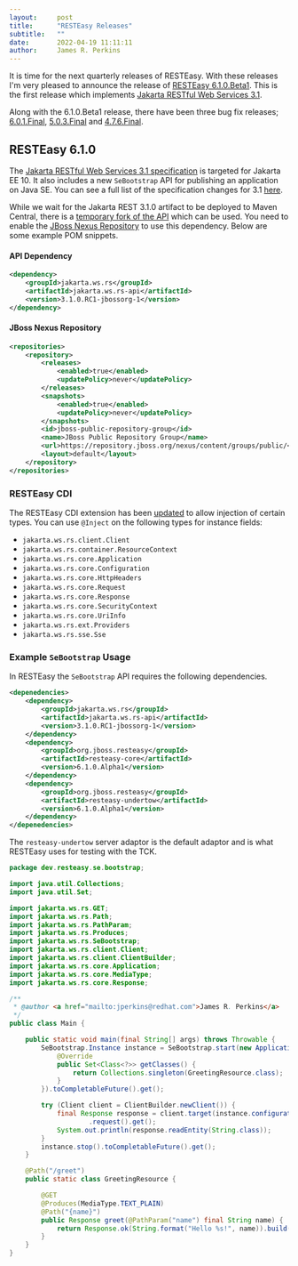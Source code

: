 ```yaml
---
layout:     post
title:      "RESTEasy Releases"
subtitle:   ""
date:       2022-04-19 11:11:11
author:     James R. Perkins
---
```


It is time for the next quarterly releases of RESTEasy. With these releases I'm very pleased to announce the release
of [RESTEasy 6.1.0.Beta1](/downloads#610beta1). This is the first release which implements 
[Jakarta RESTful Web Services 3.1](https://jakarta.ee/specifications/restful-ws/3.1/).

Along with the 6.1.0.Beta1 release, there have been three bug fix releases; [6.0.1.Final](/downloads#601final),
[5.0.3.Final](/downloads#503final) and [4.7.6.Final](/downloads#476final).

## RESTEasy 6.1.0

The [Jakarta RESTful Web Services 3.1 specification](https://jakarta.ee/specifications/restful-ws/3.1/) is targeted for 
Jakarta EE 10. It also includes a new `SeBootstrap` API for publishing an application on Java SE. You can see a full
list of the specification changes for 3.1 [here](https://jakarta.ee/specifications/restful-ws/3.1/jakarta-restful-ws-spec-3.1.html#changes-since-3.0-release).

While we wait for the Jakarta REST 3.1.0 artifact to be deployed to Maven Central, there is a [temporary fork of the API](#api-dependency)
which can be used. You need to enable the [JBoss Nexus Repository](#jboss-nexus-repository) to use this dependency. Below are some example POM 
snippets.


#### API Dependency
```xml
<dependency>
    <groupId>jakarta.ws.rs</groupId>
    <artifactId>jakarta.ws.rs-api</artifactId>
    <version>3.1.0.RC1-jbossorg-1</version>
</dependency>
```

#### JBoss Nexus Repository
```xml
<repositories>
    <repository>
        <releases>
            <enabled>true</enabled>
            <updatePolicy>never</updatePolicy>
        </releases>
        <snapshots>
            <enabled>true</enabled>
            <updatePolicy>never</updatePolicy>
        </snapshots>
        <id>jboss-public-repository-group</id>
        <name>JBoss Public Repository Group</name>
        <url>https://repository.jboss.org/nexus/content/groups/public/</url>
        <layout>default</layout>
    </repository>
</repositories>
```

### RESTEasy CDI

The RESTEasy CDI extension has been [updated](https://issues.redhat.com/browse/RESTEASY-3079) to allow injection of 
certain types. You can use `@Inject` on the following types for instance fields:

* `jakarta.ws.rs.client.Client`
* `jakarta.ws.rs.container.ResourceContext`
* `jakarta.ws.rs.core.Application`
* `jakarta.ws.rs.core.Configuration`
* `jakarta.ws.rs.core.HttpHeaders`
* `jakarta.ws.rs.core.Request`
* `jakarta.ws.rs.core.Response`
* `jakarta.ws.rs.core.SecurityContext`
* `jakarta.ws.rs.core.UriInfo`
* `jakarta.ws.rs.ext.Providers`
* `jakarta.ws.rs.sse.Sse`

### Example `SeBootstrap` Usage

In RESTEasy the `SeBootstrap` API requires the following dependencies.

```xml
<depenedencies>
    <dependency>
        <groupId>jakarta.ws.rs</groupId>
        <artifactId>jakarta.ws.rs-api</artifactId>
        <version>3.1.0.RC1-jbossorg-1</version>
    </dependency>
    <dependency>
        <groupId>org.jboss.resteasy</groupId>
        <artifactId>resteasy-core</artifactId>
        <version>6.1.0.Alpha1</version>
    </dependency>
    <dependency>
        <groupId>org.jboss.resteasy</groupId>
        <artifactId>resteasy-undertow</artifactId>
        <version>6.1.0.Alpha1</version>
    </dependency>
</depenedencies>
```

The `resteasy-undertow` server adaptor is the default adaptor and is what RESTEasy uses for testing with the TCK.

```java
package dev.resteasy.se.bootstrap;

import java.util.Collections;
import java.util.Set;

import jakarta.ws.rs.GET;
import jakarta.ws.rs.Path;
import jakarta.ws.rs.PathParam;
import jakarta.ws.rs.Produces;
import jakarta.ws.rs.SeBootstrap;
import jakarta.ws.rs.client.Client;
import jakarta.ws.rs.client.ClientBuilder;
import jakarta.ws.rs.core.Application;
import jakarta.ws.rs.core.MediaType;
import jakarta.ws.rs.core.Response;

/**
 * @author <a href="mailto:jperkins@redhat.com">James R. Perkins</a>
 */
public class Main {

    public static void main(final String[] args) throws Throwable {
        SeBootstrap.Instance instance = SeBootstrap.start(new Application() {
            @Override
            public Set<Class<?>> getClasses() {
                return Collections.singleton(GreetingResource.class);
            }
        }).toCompletableFuture().get();

        try (Client client = ClientBuilder.newClient()) {
            final Response response = client.target(instance.configuration().baseUriBuilder().path("greet/World"))
                    .request().get();
            System.out.println(response.readEntity(String.class));
        }
        instance.stop().toCompletableFuture().get();
    }

    @Path("/greet")
    public static class GreetingResource {

        @GET
        @Produces(MediaType.TEXT_PLAIN)
        @Path("{name}")
        public Response greet(@PathParam("name") final String name) {
            return Response.ok(String.format("Hello %s!", name)).build();
        }
    }
}
```
